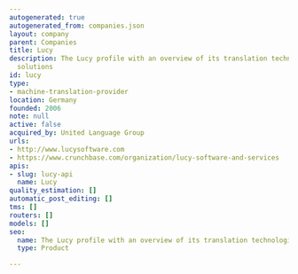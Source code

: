 ```yaml
---
autogenerated: true
autogenerated_from: companies.json
layout: company
parent: Companies
title: Lucy
description: The Lucy profile with an overview of its translation technologies and
  solutions
id: lucy
type:
- machine-translation-provider
location: Germany
founded: 2006
note: null
active: false
acquired_by: United Language Group
urls:
- http://www.lucysoftware.com
- https://www.crunchbase.com/organization/lucy-software-and-services
apis:
- slug: lucy-api
  name: Lucy
quality_estimation: []
automatic_post_editing: []
tms: []
routers: []
models: []
seo:
  name: The Lucy profile with an overview of its translation technologies and solutions
  type: Product

---
```


